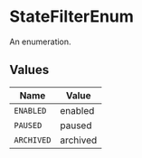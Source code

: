 # StateFilterEnum

An enumeration.


## Values

| Name       | Value      |
| ---------- | ---------- |
| `ENABLED`  | enabled    |
| `PAUSED`   | paused     |
| `ARCHIVED` | archived   |